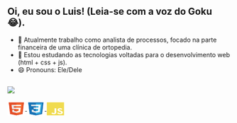 ## Oi, eu sou o Luis! (Leia-se com a voz do Goku 😂).

- 🔭 Atualmente trabalho como analista de processos, focado na parte financeira de uma clínica de ortopedia.
- 🌱 Estou estudando as tecnologias voltadas para o desenvolvimento web (html + css + js).
- 😄 Pronouns: Ele/Dele

##

<div>
<a href="https://github.com/llima91">
<img height="180em" src="https://github-readme-stats.vercel.app/api?username=llima91)](https://github.com/llima91/github-readme-stats)"

##

<div style="display: inline_block"><br>
  <img align="center" alt="Luis-HTML" height="30" width="40" src="https://raw.githubusercontent.com/devicons/devicon/master/icons/html5/html5-original.svg">
  <img align="center" alt="Luis-CSS" height="30" width="40" src="https://raw.githubusercontent.com/devicons/devicon/master/icons/css3/css3-original.svg">
  <img align="center" alt="Luis-Js" height="30" width="40" src="https://raw.githubusercontent.com/devicons/devicon/master/icons/javascript/javascript-plain.svg">
</div>
